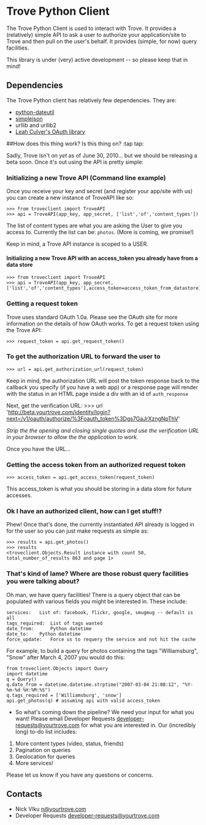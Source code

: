 Trove Python Client
===================

The Trove Python Client is used to interact with Trove.   It provides a (relatively) simple API to ask a user to authorize your application/site to Trove and then pull on the user's behalf.  It provides (simple, for now) query facilities.

This library is under (very) active development -- so please keep that in mind!

Dependencies
------------
The Trove Python client has relatively few dependencies.  They are:

- [python-dateutil](http://labix.org/python-dateutil)
- [simplejson](http://code.google.com/p/simplejson/)
- urllib and urllib2
- [Leah Culver's OAuth library](http://oauth.googlecode.com/svn/code/python/oauth/)

##How does this thing work?  Is this thing on? :tap tap:

Sadly, Trove isn't on *yet* as of June 30, 2010... but we should be releasing a beta soon.  Once it's out using the API is pretty simple:

### Initializing a new Trove API (Command line example)

Once you receive your key and secret (and register your app/site with us) you can create a new instance of TroveAPI like so:

	>>> from troveclient import TroveAPI
	>>> api = TroveAPI(app_key, app_secret, ['list','of','content_types'])

The list of content types are what you are asking the User to give you access to.  Currently the list can be: `photos`.  (More is coming, we promise!)

Keep in mind, a Trove API instance is scoped to a USER.

#### Initializing a new Trove API with an access_token you already have from a data store

	>>> from troveclient import TroveAPI
	>>> api = TroveAPI(app_key, app_secret, ['list','of','content_types'],access_token=access_token_from_datastore)


### Getting a request token

Trove uses standard OAuth 1.0a. Please see the OAuth site for more information on the details of how OAuth works.  To get a request token using the Trove API:

	>>> request_token = api.get_request_token()

### To get the authorization URL to forward the user to

	>>> url = api.get_authorization_url(request_token)

Keep in mind, the authorization URL will post the token response back to the callback you specify (if you have a web app) or a response page will render with the status in an HTML page inside a div with an id of `auth_response`

Next, get the verification URL: 
	>>> url
	'http://beta.yourtrove.com/identity/login?next=/v1/oauth/authorize/%3Foauth_token%3Dgs7GaJrXzngNpThV'	

*Strip the the opening and closing single quotes and use the verification URL in your browser to allow the the application to work.*


Once you have the URL...

### Getting the access token from an authorized request token

	>>> access_token = api.get_access_token(request_token)

This access_token is what you should be storing in a data store for future accesses. 

### Ok I have an authorized client, how can I get stuff!?

Phew!  Once that's done, the currently instantiated API already is logged in for the user so you can just make requests as simple as:

	>>> results = api.get_photos()
	>>> results
	<troveclient.Objects.Result instance with count 50, total_number_of_results 863 and page 1>
### That's kind of lame?  Where are those robust query facilities you were talking about?



Oh man, we have query facilities!  There is a query object that can be populated with various fields you might be interested in.  These include:

	services:  	List of: facebook, flickr, google, smugmug -- default is all
 	tags_required:  List of tags wanted
 	date_from:  	Python datetime
 	date_to: 	Python datetime
 	force_update:	Force us to requery the service and not hit the cache


For example, to build a query for photos containing the tags "Williamsburg", "Snow" after March 4, 2007 you would do this:

	from troveclient.Objects import Query
	import datetime
	q = Query()
	q.date_from = datetime.datetime.strptime("2007-03-04 21:08:12", "%Y-%m-%d %H:%M:%S")
	q.tags_required = ['Williamsburg', 'snow']
	api.get_photos(q) # assuming api with valid access_token

- So what's coming down the pipeline?
We need your input for what you want!  Please email Developer Requests <developer-requests@yourtrove.com> for what you are interested in.  Our (incredibly long) to-do list includes:
1. More content types (video, status, friends)
2. Pagination on queries
3. Geolocation for queries
4. More services!

Please let us know if you have any questions or concerns.

Contacts
--------
* Nick Vlku <n@yourtrove.com>
* Developer Requests <developer-requests@yourtrove.com>

